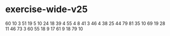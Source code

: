 # exercise-wide-v25
60
10
3
51
19
5
10
24
18
39
4
55
4
8
41
3
46
4
38
25
44
79
81
35
10
69
19
28
11
46
73
3
60
55
18
9
17
61
9
18
79
10
